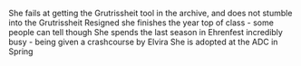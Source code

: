 She fails at getting the Grutrissheit tool in the archive, and does not stumble into the Grutrissheit
Resigned she finishes the year top of class - some people can tell though
She spends the last season in Ehrenfest incredibly busy - being given a crashcourse by Elvira
She is adopted at the ADC in Spring